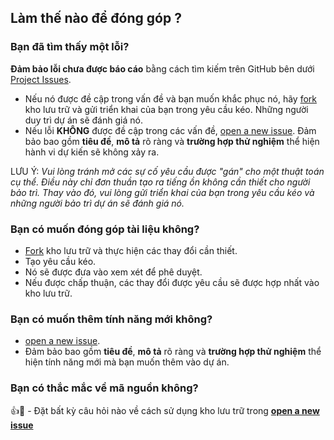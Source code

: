 ## Làm thế nào để đóng góp ?

### Bạn đã tìm thấy một lỗi?

**Đảm bảo lỗi chưa được báo cáo** bằng cách tìm kiếm trên GitHub bên dưới [Project Issues](https://github.com/hoangtien2k3qx1/Java/issues).
  - Nếu nó được đề cập trong vấn đề và bạn muốn khắc phục nó, hãy [fork](https://github.com/hoangtien2k3qx1/Java/fork) kho lưu trữ và gửi triển khai của bạn trong yêu cầu kéo. Những người duy trì dự án sẽ đánh giá nó.
  - Nếu lỗi **KHÔNG** được đề cập trong các vấn đề, [open a new issue](https://github.com/hoangtien2k3qx1/Java/issues/new). Đảm bảo bao gồm **tiêu đề**, **mô tả** rõ ràng và **trường hợp thử nghiệm** thể hiện hành vi dự kiến sẽ không xảy ra.

LƯU Ý: *Vui lòng tránh mở các sự cố yêu cầu được "gán" cho một thuật toán cụ thể. Điều này chỉ đơn thuần tạo ra tiếng ồn không cần thiết cho người bảo trì. Thay vào đó, vui lòng gửi triển khai của bạn trong yêu cầu kéo và những người bảo trì dự án sẽ đánh giá nó.*


### Bạn có muốn đóng góp tài liệu không?
   - [Fork](https://github.com/hoangtien2k3qx1/Java/fork) kho lưu trữ và thực hiện các thay đổi cần thiết.
   - Tạo yêu cầu kéo.
   - Nó sẽ được đưa vào xem xét để phê duyệt.
   - Nếu được chấp thuận, các thay đổi được yêu cầu sẽ được hợp nhất vào kho lưu trữ.

### Bạn có muốn thêm tính năng mới không?

- [open a new issue](https://github.com/hoangtien2k3qx1/Java/issues/new).
- Đảm bảo bao gồm **tiêu đề**, **mô tả** rõ ràng và **trường hợp thử nghiệm** thể hiện tính năng mới mà bạn muốn thêm vào dự án.

### Bạn có thắc mắc về mã nguồn không?

:+1::tada: - Đặt bất kỳ câu hỏi nào về cách sử dụng kho lưu trữ trong [**open a new issue**](https://github.com/hoangtien2k3qx1/Java/issues/new)
